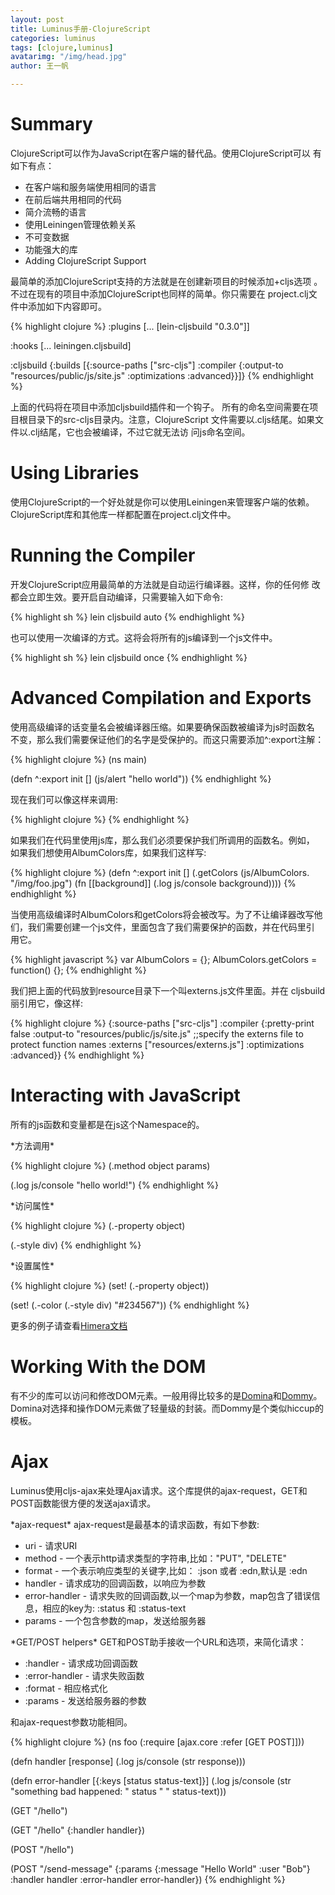 ```yaml
---
layout: post
title: Luminus手册-ClojureScript
categories: luminus
tags: [clojure,luminus]
avatarimg: "/img/head.jpg"
author: 王一帆

---
```


Summary
=======

ClojureScript可以作为JavaScript在客户端的替代品。使用ClojureScript可以
有如下有点：

-   在客户端和服务端使用相同的语言
-   在前后端共用相同的代码
-   简介流畅的语言
-   使用Leiningen管理依赖关系
-   不可变数据
-   功能强大的库
-   Adding ClojureScript Support

最简单的添加ClojureScript支持的方法就是在创建新项目的时候添加+cljs选项
。不过在现有的项目中添加ClojureScript也同样的简单。你只需要在
project.clj文件中添加如下内容即可。

{% highlight clojure %}
:plugins [...
          [lein-cljsbuild "0.3.0"]]

:hooks [... leiningen.cljsbuild]

:cljsbuild
{:builds [{:source-paths ["src-cljs"]
           :compiler {:output-to "resources/public/js/site.js"
                      :optimizations :advanced}}]}
{% endhighlight %}

上面的代码将在项目中添加cljsbuild插件和一个钩子。
所有的命名空间需要在项目根目录下的src-cljs目录内。注意，ClojureScript
文件需要以.cljs结尾。如果文件以.clj结尾，它也会被编译，不过它就无法访
问js命名空间。

Using Libraries
===============

使用ClojureScript的一个好处就是你可以使用Leiningen来管理客户端的依赖。
ClojureScript库和其他库一样都配置在project.clj文件中。

<!-- more -->

Running the Compiler
====================

开发ClojureScript应用最简单的方法就是自动运行编译器。这样，你的任何修
改都会立即生效。要开启自动编译，只需要输入如下命令:

{% highlight sh %}
lein cljsbuild auto
{% endhighlight %}

也可以使用一次编译的方式。这将会将所有的js编译到一个js文件中。

{% highlight sh %}
lein cljsbuild once
{% endhighlight %}

Advanced Compilation and Exports
================================

使用高级编译的话变量名会被编译器压缩。如果要确保函数被编译为js时函数名
不变，那么我们需要保证他们的名字是受保护的。而这只需要添加\^:export注解：

{% highlight clojure %}
(ns main)

(defn ^:export init []
  (js/alert "hello world"))
{% endhighlight %}

现在我们可以像这样来调用:

{% highlight clojure %}
    <script>
    main.init();
    </script>
{% endhighlight %}

如果我们在代码里使用js库，那么我们必须要保护我们所调用的函数名。例如，
如果我们想使用AlbumColors库，如果我们这样写:

{% highlight clojure %}
(defn ^:export init []
  (.getColors (js/AlbumColors. "/img/foo.jpg")
    (fn [[background]]
     (.log js/console background))))
{% endhighlight %}

当使用高级编译时AlbumColors和getColors将会被改写。为了不让编译器改写他
们，我们需要创建一个js文件，里面包含了我们需要保护的函数，并在代码里引
用它。

{% highlight javascript %}
var AlbumColors = {};
AlbumColors.getColors = function() {};
{% endhighlight %}

我们把上面的代码放到resource目录下一个叫externs.js文件里面。并在
cljsbuild丽引用它，像这样:

{% highlight clojure %}
{:source-paths ["src-cljs"]
     :compiler
     {:pretty-print false
      :output-to "resources/public/js/site.js"
      ;;specify the externs file to protect function names
      :externs ["resources/externs.js"]
      :optimizations :advanced}}
{% endhighlight %}

Interacting with JavaScript
===========================

所有的js函数和变量都是在js这个Namespace的。

\*方法调用\*

{% highlight clojure %}
(.method object params)

(.log js/console "hello world!")
{% endhighlight %}

\*访问属性\*

{% highlight clojure %}
(.-property object)

(.-style div)
{% endhighlight %}

\*设置属性\*

{% highlight clojure %}
(set! (.-property object))

(set! (.-color (.-style div) "#234567"))
{% endhighlight %}

更多的例子请查看[Himera文档](http://himera.herokuapp.com/synonym.html)

Working With the DOM
====================

有不少的库可以访问和修改DOM元素。一般用得比较多的是[Domina](https://github.com/levand/domina)和[Dommy](https://github.com/Prismatic/dommy)。
Domina对选择和操作DOM元素做了轻量级的封装。而Dommy是个类似hiccup的模板。

Ajax
====

Luminus使用cljs-ajax来处理Ajax请求。这个库提供的ajax-request，GET和
POST函数能很方便的发送ajax请求。

\*ajax-request\* ajax-request是最基本的请求函数，有如下参数:

-   uri - 请求URI
-   method - 一个表示http请求类型的字符串,比如："PUT", "DELETE"
-   format - 一个表示响应类型的关键字,比如： :json 或者 :edn,默认是 :edn
-   handler - 请求成功的回调函数，以响应为参数
-   error-handler - 请求失败的回调函数,以一个map为参数，map包含了错误信
    息，相应的key为: :status 和 :status-text
-   params - 一个包含参数的map，发送给服务器

\*GET/POST helpers\* GET和POST助手接收一个URL和选项，来简化请求：

-   :handler - 请求成功回调函数
-   :error-handler - 请求失败函数
-   :format - 相应格式化
-   :params - 发送给服务器的参数

和ajax-request参数功能相同。

{% highlight clojure %}
(ns foo
  (:require [ajax.core :refer [GET POST]]))

(defn handler [response]
  (.log js/console (str response)))

(defn error-handler [{:keys [status status-text]}]
  (.log js/console
    (str "something bad happened: " status " " status-text)))

(GET "/hello")

(GET "/hello" {:handler handler})

(POST "/hello")

(POST "/send-message"
        {:params {:message "Hello World"
                  :user    "Bob"}
         :handler handler
         :error-handler error-handler})
{% endhighlight %}
